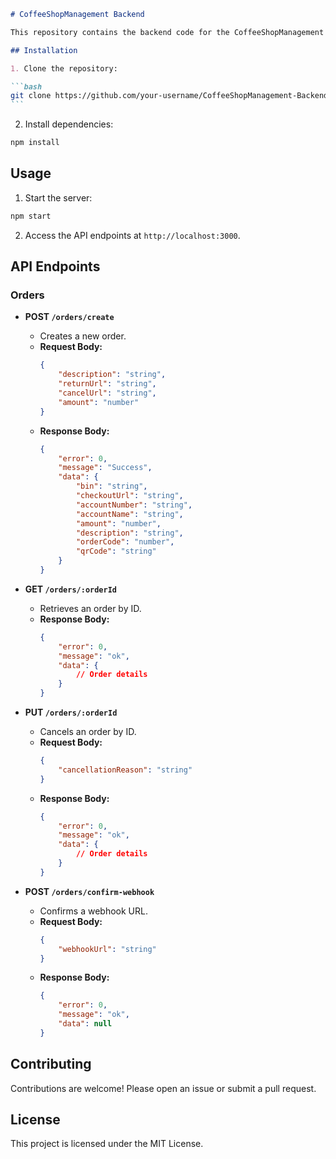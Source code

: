 ````markdown
# CoffeeShopManagement Backend

This repository contains the backend code for the CoffeeShopManagement project.

## Installation

1. Clone the repository:

```bash
git clone https://github.com/your-username/CoffeeShopManagement-Backend.git
```
````

2. Install dependencies:

```bash
npm install
```

## Usage

1. Start the server:

```bash
npm start
```

2. Access the API endpoints at `http://localhost:3000`.

## API Endpoints

### Orders

-   **POST `/orders/create`**

    -   Creates a new order.
    -   **Request Body:**
        ```json
        {
            "description": "string",
            "returnUrl": "string",
            "cancelUrl": "string",
            "amount": "number"
        }
        ```
    -   **Response Body:**
        ```json
        {
            "error": 0,
            "message": "Success",
            "data": {
                "bin": "string",
                "checkoutUrl": "string",
                "accountNumber": "string",
                "accountName": "string",
                "amount": "number",
                "description": "string",
                "orderCode": "number",
                "qrCode": "string"
            }
        }
        ```

-   **GET `/orders/:orderId`**

    -   Retrieves an order by ID.
    -   **Response Body:**
        ```json
        {
            "error": 0,
            "message": "ok",
            "data": {
                // Order details
            }
        }
        ```

-   **PUT `/orders/:orderId`**

    -   Cancels an order by ID.
    -   **Request Body:**
        ```json
        {
            "cancellationReason": "string"
        }
        ```
    -   **Response Body:**
        ```json
        {
            "error": 0,
            "message": "ok",
            "data": {
                // Order details
            }
        }
        ```

-   **POST `/orders/confirm-webhook`**
    -   Confirms a webhook URL.
    -   **Request Body:**
        ```json
        {
            "webhookUrl": "string"
        }
        ```
    -   **Response Body:**
        ```json
        {
            "error": 0,
            "message": "ok",
            "data": null
        }
        ```

## Contributing

Contributions are welcome! Please open an issue or submit a pull request.

## License

This project is licensed under the MIT License.

```

```
